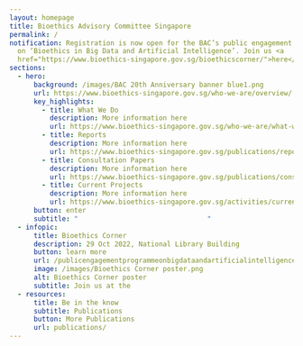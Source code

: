 ```yaml
---
layout: homepage
title: Bioethics Advisory Committee Singapore
permalink: /
notification: Registration is now open for the BAC’s public engagement programme
  on ‘Bioethics in Big Data and Artificial Intelligence’. Join us <a
  href="https://www.bioethics-singapore.gov.sg/bioethicscorner/">here</a>.
sections:
  - hero:
      background: /images/BAC 20th Anniversary banner blue1.png
      url: https://www.bioethics-singapore.gov.sg/who-we-are/overview/
      key_highlights:
        - title: What We Do
          description: More information here
          url: https://www.bioethics-singapore.gov.sg/who-we-are/what-we-do/
        - title: Reports
          description: More information here
          url: https://www.bioethics-singapore.gov.sg/publications/reports/
        - title: Consultation Papers
          description: More information here
          url: https://www.bioethics-singapore.gov.sg/publications/consultation-papers/
        - title: Current Projects
          description: More information here
          url: https://www.bioethics-singapore.gov.sg/activities/current-projects/
      button: enter
      subtitle: "                                "
  - infopic:
      title: Bioethics Corner
      description: 29 Oct 2022, National Library Building
      button: learn more
      url: /publicengagementprogrammeonbigdataandartificialintelligence/
      image: /images/Bioethics Corner poster.png
      alt: Bioethics Corner poster
      subtitle: Join us at the
  - resources:
      title: Be in the know
      subtitle: Publications
      button: More Publications
      url: publications/
---
```

